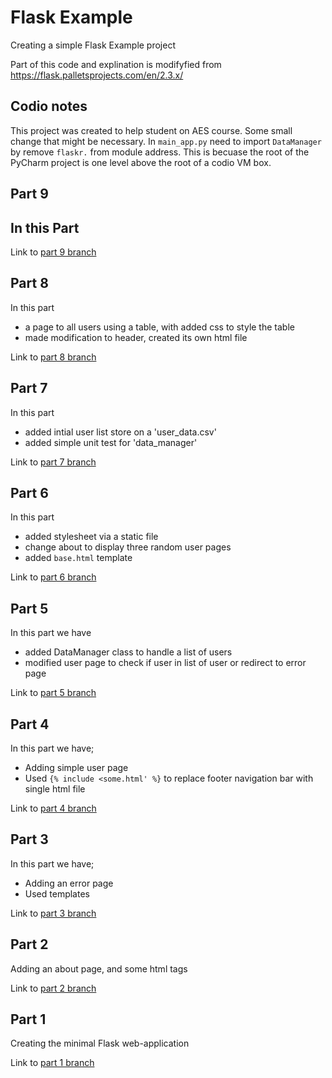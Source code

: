 # Flask Example
Creating a simple Flask Example project

Part of this code and explination is modifyfied from https://flask.palletsprojects.com/en/2.3.x/

## Codio notes
This project was created to help student on AES course. Some small change that might be necessary. In `main_app.py` need
to import `DataManager` by remove `flaskr.` from module address. This is becuase the root of the PyCharm project is one level above the root of a 
codio VM box.

## Part 9
In this Part
-

Link to [part 9 branch](https://github.com/stealthness/flask-example/tree/part9-adding-form-application)



## Part 8
In this part
- a page to all users using a table, with added css to style the table
- made modification to header, created its own html file

Link to [part 8 branch](https://github.com/stealthness/flask-example/tree/part8-adding-allusers-application)

## Part 7
In this part
- added intial user list store on a 'user_data.csv'
- added simple unit test for 'data_manager' 
 
Link to [part 7 branch](https://github.com/stealthness/flask-example/tree/part7-adding-csv-application)

## Part 6
In this part 
- added stylesheet via a static file
- change about to display three random user pages
- added `base.html` template
 
Link to [part 6 branch](https://github.com/stealthness/flask-example/tree/part6-using-base-template-application)

## Part 5
In this part we have
- added DataManager class to handle a list of users
- modified user page to check if user in list of user or redirect to error page

Link to [part 5 branch](https://github.com/stealthness/flask-example/tree/part5-basic-template-application)

## Part 4
In this part we have;
- Adding simple user page
- Used `{% include <some.html' %}` to replace footer navigation bar with single html file

Link to [part 4 branch](https://github.com/stealthness/flask-example/tree/part4-basic-template-application)

## Part 3
In this part we have;
- Adding an error page
- Used templates 

Link to [part 3 branch](https://github.com/stealthness/flask-example/tree/part3-basic-template-application)

## Part 2
Adding an about page, and some html tags 

Link to [part 2 branch](https://github.com/stealthness/flask-example/tree/part2-minimal-application)

## Part 1
Creating the minimal Flask web-application 

Link to [part 1 branch](https://github.com/stealthness/flask-example/tree/part1-minimal-application)
